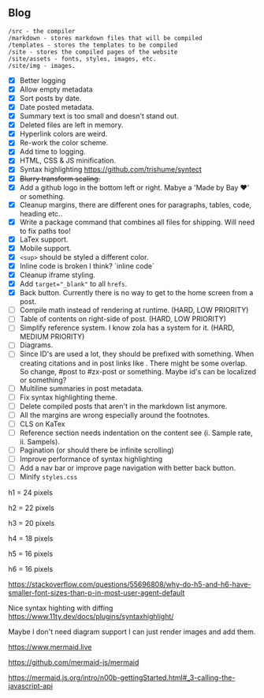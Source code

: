 ## Blog

```
/src - the compiler
/markdown - stores markdown files that will be compiled
/templates - stores the templates to be compiled
/site - stores the compiled pages of the website
/site/assets - fonts, styles, images, etc.
/site/img - images.
```

- [x] Better logging
- [x] Allow empty metadata
- [x] Sort posts by date.
- [x] Date posted metadata.
- [x] Summary text is too small and doesn't stand out.
- [x] Deleted files are left in memory.
- [x] Hyperlink colors are weird.
- [x] Re-work the color scheme.
- [x] Add time to logging.
- [x] HTML, CSS & JS minification.
- [x] Syntax highlighting https://github.com/trishume/syntect
- [x] ~~Blurry transform scaling.~~
- [x] Add a github logo in the bottom left or right. Mabye a 'Made by Bay ❤' or something.
- [x] Cleanup margins, there are different ones for paragraphs, tables, code, heading etc..
- [x] Write a package command that combines all files for shipping. Will need to fix paths too!
- [x] LaTex support.
- [x] Mobile support.
- [x] `<sup>` should be styled a different color.
- [x] Inline code is broken I think? \`inline code\`
- [x] Cleanup iframe styling.
- [x] Add `target="_blank"` to all `hrefs`.
- [x] Back button. Currently there is no way to get to the home screen from a post.
- [ ] Compile math instead of rendering at runtime. (HARD, LOW PRIORITY)
- [ ] Table of contents on right-side of post. (HARD, LOW PRIORITY)
- [ ] Simplify reference system. I know zola has a system for it. (HARD, MEDIUM PRIORITY)
- [ ] Diagrams.
- [ ] Since ID's are used a lot, they should be prefixed with something. When creating citations and in post links like [](#blog). There might be some overlap. So change, #post to #zx-post or something. Maybe id's can be localized or something?
- [ ] Multiline summaries in post metadata.
- [ ] Fix syntax highlighting theme.
- [ ] Delete compiled posts that aren't in the markdown list anymore.
- [ ] All the margins are wrong especially around the footnotes.
- [ ] CLS on KaTex
- [ ] Reference section needs indentation on the content see (i. Sample rate, ii. Sampels).
- [ ] Pagination (or should there be infinite scrolling)
- [ ] Improve performance of syntax highlighting
- [ ] Add a nav bar or improve page navigation with better back button.
- [ ] Minify `styles.css`

h1 = 24 pixels

h2 = 22 pixels

h3 = 20 pixels

h4 = 18 pixels

h5 = 16 pixels

h6 = 16 pixels

https://stackoverflow.com/questions/55696808/why-do-h5-and-h6-have-smaller-font-sizes-than-p-in-most-user-agent-default

Nice syntax highting with diffing
https://www.11ty.dev/docs/plugins/syntaxhighlight/

Maybe I don't need diagram support I can just render images and add them.

https://www.mermaid.live

https://github.com/mermaid-js/mermaid

https://mermaid.js.org/intro/n00b-gettingStarted.html#_3-calling-the-javascript-api